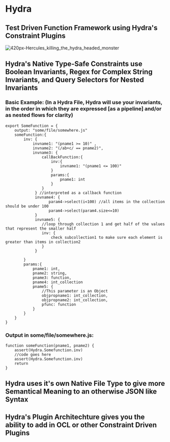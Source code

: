 # Hydra
## Test Driven Function Framework using Hydra's Constraint Plugins

![420px-Hercules_killing_the_hydra_headed_monster](https://user-images.githubusercontent.com/107733608/174702298-353afad3-96be-44c2-bf1a-b9f3cca65d54.jpg)


## Hydra's Native Type-Safe Constraints use Boolean Invariants, Regex for Complex String Invariants, and Query Selectors for Nested Invariants 
### Basic Example: (In a Hydra File, Hydra will use your invariants, in the order in which they are expressed [as a pipeline] and/or as nested flows for clarity)

    export SomeFunction = {
        output: "some/file/somewhere.js"
        someFunction:{
            inv: {
                invname1: "(pname1 >= 10)" ,
                invname2: "(/ab+c/ == pname2)",
                invname3: {
                    callBackFunction:{
                        inv:{
                            invname1: "(pname1 <= 100)"
                        }
                        params:{
                            pname1: int 
                        }
                    }
                 } //interpreted as a callback function
                 invname4: {
                       param4->select(i<100) //all items in the collection should be under 100
                       param4->select(param4.size<=10)
                 }
                 invname5: {
                    //loop through collection 1 and get half of the values that represent the smaller half
                    inv: {
                        check subcollection1 to make sure each element is greater than items in collection2
                    }
                 }
                  
            }
            params:{
                pname1: int,
                pname2: string,
                pname3: function,
                pname4: int_collection
                pname5: {
                    //This parameter is an Object
                    objpropname1: int_collection,
                    objpropname2: int_collection,
                    pfunc: function
                }
            }
        }
    }
    
 ### Output in some/file/somewhere.js:
 
    function someFunction(pname1, pname2) {
        assert(Hydra.Somefunction.inv)
        //code goes here
        assert(Hydra.Somefunction.inv)
        return
    }
 
 
## Hydra uses it's own Native File Type to give more Semantical Meaning to an otherwise JSON like Syntax 


## Hydra's Plugin Architechture gives you the ability to add in OCL or other Constraint Driven Plugins
